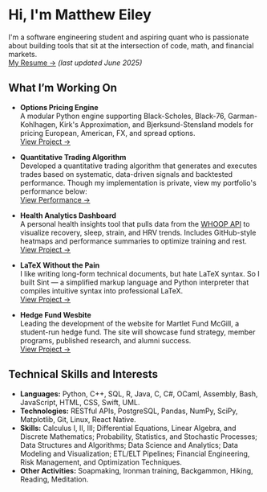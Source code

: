 # Hi, I'm Matthew Eiley

I'm a software engineering student and aspiring quant who is passionate about building tools that sit at the intersection of code, math, and financial markets.<br/>
[My Resume &rarr;](cv_mattheweiley.pdf) _(last updated June 2025)_

## What I’m Working On

- **Options Pricing Engine**  
  A modular Python engine supporting Black-Scholes, Black-76, Garman-Kohlhagen, Kirk's Approximation, and Bjerksund-Stensland models for pricing European, American, FX, and spread options.<br/>
  [View Project &rarr;](https://github.com/matthew-eiley/OPTION-PRICING)

- **Quantitative Trading Algorithm**  
  Developed a quantitative trading algorithm that generates and executes trades based on systematic, data-driven signals and backtested performance.
  Though my implementation is private, view my portfolio's performance below:<br/>
  [View Performance &rarr;](https://streamlit.io/)<br/>

- **Health Analytics Dashboard**  
  A personal health insights tool that pulls data from the [WHOOP API](https://www.whoop.com/ca/en/) to visualize recovery, sleep, strain, and HRV trends. Includes GitHub-style heatmaps and performance summaries to optimize training and rest.<br/>
  [View Project &rarr;](https://github.com/matthew-eiley/HEALTH-ANALYTICS)
  
- **LaTeX Without the Pain**  
  I like writing long-form technical documents, but hate LaTeX syntax. So I built Sint — a simplified markup language and Python interpreter that compiles intuitive syntax into professional LaTeX.<br/>
  [View Project &rarr;](https://github.com/matthew-eiley/SINT)

- **Hedge Fund Wesbite**  
  Leading the development of the website for Martlet Fund McGill, a student-run hedge fund. The site will showcase fund strategy, member programs, published research, and alumni success.<br/>
  [View Project &rarr;](https://github.com/matthew-eiley/MFM-WEBSITE)

## Technical Skills and Interests

- **Languages:** Python, C++, SQL, R, Java, C, C#, OCaml, Assembly, Bash, JavaScript, HTML, CSS, Swift, UML.
- **Technologies:** RESTful APIs, PostgreSQL, Pandas, NumPy, SciPy, Matplotlib, Git, Linux, React Native.
- **Skills:** Calculus I, II, III; Differential Equations, Linear Algebra, and Discrete Mathematics; Probability, Statistics,
and Stochastic Processes; Data Structures and Algorithms; Data Science and Analytics; Data Modeling and
Visualization; ETL/ELT Pipelines; Financial Engineering, Risk Management, and Optimization Techniques.
- **Other Activities:** Soapmaking, Ironman training, Backgammon, Hiking, Reading, Meditation.
